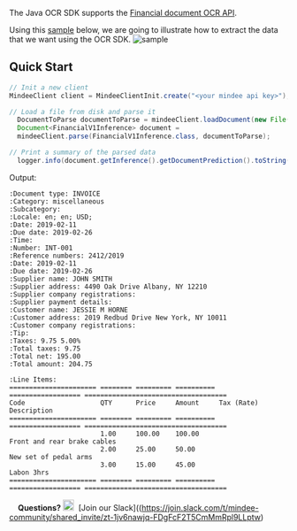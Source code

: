 The Java OCR SDK supports the [Financial document OCR API](https://developers.mindee.com/docs/financial-documents-ocr).

Using this [sample](https://files.readme.io/a8e8cfa-a74eaa5-c8e283b-sample_invoice.jpeg) below, we are going to illustrate how to extract the data that we want using the OCR SDK.
![sample](https://files.readme.io/a8e8cfa-a74eaa5-c8e283b-sample_invoice.jpeg)

## Quick Start
```java
// Init a new client
MindeeClient client = MindeeClientInit.create("<your mindee api key>");

// Load a file from disk and parse it
  DocumentToParse documentToParse = mindeeClient.loadDocument(new File("./a8e8cfa-a74eaa5-c8e283b-sample_invoice.jpeg"));
  Document<FinancialV1Inference> document =
  mindeeClient.parse(FinancialV1Inference.class, documentToParse);

// Print a summary of the parsed data
  logger.info(document.getInference().getDocumentPrediction().toString());
```

Output:
```
:Document type: INVOICE
:Category: miscellaneous
:Subcategory:
:Locale: en; en; USD;
:Date: 2019-02-11
:Due date: 2019-02-26
:Time:
:Number: INT-001
:Reference numbers: 2412/2019
:Date: 2019-02-11
:Due date: 2019-02-26
:Supplier name: JOHN SMITH
:Supplier address: 4490 Oak Drive Albany, NY 12210
:Supplier company registrations:
:Supplier payment details:
:Customer name: JESSIE M HORNE
:Customer address: 2019 Redbud Drive New York, NY 10011
:Customer company registrations:
:Tip:
:Taxes: 9.75 5.00%
:Total taxes: 9.75
:Total net: 195.00
:Total amount: 204.75

:Line Items:
====================== ======== ========= ========== ================== ====================================
Code                   QTY      Price     Amount     Tax (Rate)         Description
====================== ======== ========= ========== ================== ====================================
                       1.00     100.00    100.00                        Front and rear brake cables
                       2.00     25.00     50.00                         New set of pedal arms
                       3.00     15.00     45.00                         Labon 3hrs
====================== ======== ========= ========== ================== ====================================

```

&nbsp;
&nbsp;
**Questions?**
<img alt="Slack Logo Icon" style="display:inline!important" src="https://files.readme.io/5b83947-Slack.png" width="20" height="20">&nbsp;&nbsp;[Join our Slack]((https://join.slack.com/t/mindee-community/shared_invite/zt-1jv6nawjq-FDgFcF2T5CmMmRpl9LLptw)
